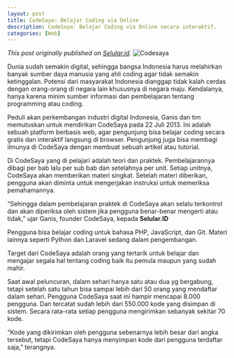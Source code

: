 ```yaml
---
layout: post
title: CodeSaya: Belajar Coding via Online
description: CodeSaya: Belajar Coding via Online secara interaktif.
categories: [Web]
---
```


*This post originally published on [Selular.id](http://selular.id/news/startup/2015/10/codesaya-belajar-coding-via-online/).*
![Codesaya](https://blog.arcestia.my.id/img/2015/10/codesaya.jpg "Screenshot of Codesaya")

Dunia sudah semakin digital, sehingga bangsa Indonesia harus melahirkan banyak sumber daya manusia yang ahli coding agar tidak semakin ketinggalan. Potensi dari masyarakat Indonesia dianggap tidak kalah cerdas dengan orang-orang di negara lain khususnya di negara maju. Kendalanya, hanya karena minim sumber informasi dan pembelajaran tentang programming atau coding.

Peduli akan perkembangan industri digital Indonesia, Ganis dan tim memutuskan untuk mendirikan CodeSaya pada 22 Juli 2013. Ini adalah sebuah platform berbasis web, agar pengunjung bisa belajar coding secara gratis dan interaktif langsung di browser. Pengunjung juga bisa membagi ilmunya di CodeSaya dengan membuat sebuah artikel atau tutorial.

Di CodeSaya yang di pelajari adalah teori dan praktek. Pembelajarannya dibagi per bab lalu per sub bab dan setelahnya per unit. Setiap unitnya, CodeSaya akan memberikan materi singkat. Setelah materi diberikan, pengguna akan diminta untuk mengerjakan instruksi untuk memeriksa pemahamannya.

“Sehingga dalam pembelajaran praktek di CodeSaya akan selalu terkontrol dan akan diperiksa oleh sistem jika pengguna benar-benar mengerti atau tidak,” ujar Ganis, founder CodeSaya, kepada **Selular.ID**

Pengguna bisa belajar coding untuk bahasa PHP, JavaScript, dan Git. Materi lainnya seperti Python dan Laravel sedang dalam pengembangan.

Target dari CodeSaya adalah orang yang tertarik untuk belajar dan mengajar segala hal tentang coding baik itu pemula maupun yang sudah mahir.

Saat awal peluncuran, dalam sehari hanya satu atau dua yg bergabung, tetapi setelah satu tahun bisa sampai lebih dari 50 orang yang mendaftar dalam sehari. Pengguna CodeSaya saat ini hampir mencapai 8.000 pengguna. Dan tercatat sudah lebih dari 550.000 kode yang disimpan di sistem. Secara rata-rata setiap pengguna mengirimkan sebanyak sekitar 70 kode.

“Kode yang dikirimkan oleh pengguna sebenarnya lebih besar dari angka tersebut, tetapi CodeSaya hanya menyimpan kode dari pengguna terdaftar saja,” terangnya.
